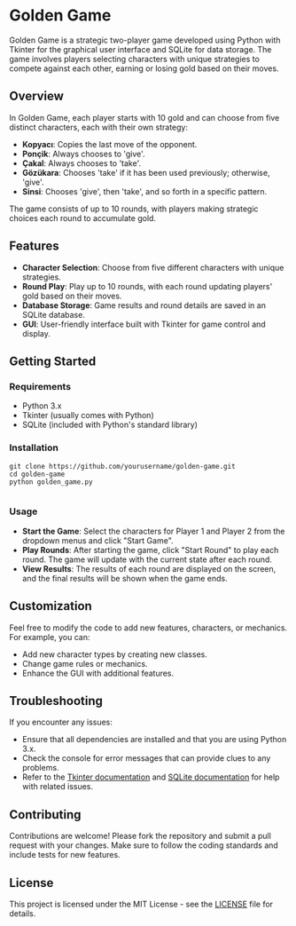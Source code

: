 <h1>Golden Game</h1>
    <p>Golden Game is a strategic two-player game developed using Python with Tkinter for the graphical user interface and SQLite for data storage. The game involves players selecting characters with unique strategies to compete against each other, earning or losing gold based on their moves.</p>
    
  <h2>Overview</h2>
    <p>In Golden Game, each player starts with 10 gold and can choose from five distinct characters, each with their own strategy:</p>
    <ul>
        <li><strong>Kopyacı</strong>: Copies the last move of the opponent.</li>
        <li><strong>Ponçik</strong>: Always chooses to 'give'.</li>
        <li><strong>Çakal</strong>: Always chooses to 'take'.</li>
        <li><strong>Gözükara</strong>: Chooses 'take' if it has been used previously; otherwise, 'give'.</li>
        <li><strong>Sinsi</strong>: Chooses 'give', then 'take', and so forth in a specific pattern.</li>
    </ul>
    <p>The game consists of up to 10 rounds, with players making strategic choices each round to accumulate gold.</p>
    
  <h2>Features</h2>
    <ul>
        <li><strong>Character Selection</strong>: Choose from five different characters with unique strategies.</li>
        <li><strong>Round Play</strong>: Play up to 10 rounds, with each round updating players' gold based on their moves.</li>
        <li><strong>Database Storage</strong>: Game results and round details are saved in an SQLite database.</li>
        <li><strong>GUI</strong>: User-friendly interface built with Tkinter for game control and display.</li>
    </ul>
    
  <h2>Getting Started</h2>
    
  <h3>Requirements</h3>
    <ul>
        <li>Python 3.x</li>
        <li>Tkinter (usually comes with Python)</li>
        <li>SQLite (included with Python's standard library)</li>
    </ul>
    
  <h3>Installation</h3>
    <pre><code>git clone https://github.com/yourusername/golden-game.git
cd golden-game
python golden_game.py
    </code></pre>
    
  <h3>Usage</h3>
    <ul>
        <li><strong>Start the Game</strong>: Select the characters for Player 1 and Player 2 from the dropdown menus and click "Start Game".</li>
        <li><strong>Play Rounds</strong>: After starting the game, click "Start Round" to play each round. The game will update with the current state after each round.</li>
        <li><strong>View Results</strong>: The results of each round are displayed on the screen, and the final results will be shown when the game ends.</li>
    </ul>
    
  <h2>Customization</h2>
    <p>Feel free to modify the code to add new features, characters, or mechanics. For example, you can:</p>
    <ul>
        <li>Add new character types by creating new classes.</li>
        <li>Change game rules or mechanics.</li>
        <li>Enhance the GUI with additional features.</li>
    </ul>
    
  <h2>Troubleshooting</h2>
    <p>If you encounter any issues:</p>
    <ul>
        <li>Ensure that all dependencies are installed and that you are using Python 3.x.</li>
        <li>Check the console for error messages that can provide clues to any problems.</li>
        <li>Refer to the <a href="https://docs.python.org/3/library/tkinter.html">Tkinter documentation</a> and <a href="https://www.sqlite.org/docs.html">SQLite documentation</a> for help with related issues.</li>
    </ul>
    
  <h2>Contributing</h2>
    <p>Contributions are welcome! Please fork the repository and submit a pull request with your changes. Make sure to follow the coding standards and include tests for new features.</p>
    
  <h2>License</h2>
    <p>This project is licensed under the MIT License - see the <a href="LICENSE">LICENSE</a> file for details.</p>
